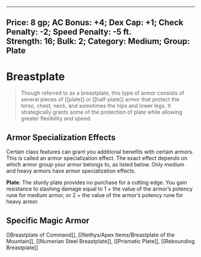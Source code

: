 
---
Price: 8 gp;
AC Bonus: +4;
Dex Cap: +1;
Check Penalty: -2;
Speed Penalty: -5 ft.  
Strength: 16;
Bulk: 2;
Category: Medium;
Group: Plate
---

# Breastplate

 > Though referred to as a breastplate, this type of armor consists of several pieces of [[plate]] or [[half-plate]] armor that protect the torso, chest, neck, and sometimes the hips and lower legs. It strategically grants some of the protection of plate while allowing greater flexibility and speed.  

## Armor Specialization Effects

Certain class features can grant you additional benefits with certain armors. This is called an armor specialization effect. The exact effect depends on which armor group your armor belongs to, as listed below. Only medium and heavy armors have armor specialization effects.  
  
**Plate**: The sturdy plate provides no purchase for a cutting edge. You gain resistance to slashing damage equal to 1 + the value of the armor’s potency rune for medium armor, or 2 + the value of the armor’s potency rune for heavy armor.

## Specific Magic Armor

[[Breastplate of Command]], [[Nethys/Apex Items/Breastplate of the Mountain]], [[Numerian Steel Breastplate]], [[Prismatic Plate]], [[Rebounding Breastplate]]

